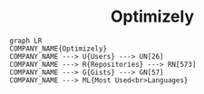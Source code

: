 <h1 align="center">Optimizely</h1>

```mermaid
graph LR
COMPANY_NAME{Optimizely}
COMPANY_NAME ---> U{Users} ---> UN[26]
COMPANY_NAME ---> R{Repositories} ---> RN[573]
COMPANY_NAME ---> G{Gists} ---> GN[57]
COMPANY_NAME ---> ML{Most Used<br>Languages}
```
